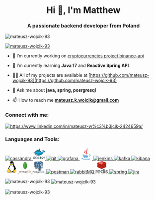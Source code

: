 <h1 align="center">Hi 👋, I'm Matthew</h1>
<h3 align="center">A passionate backend developer from Poland</h3>

<p align="left"> <img src="https://komarev.com/ghpvc/?username=mateusz-wojcik-93&label=Profile%20views&color=0e75b6&style=flat" alt="mateusz-wojcik-93" /> </p>

<p align="left"> <a href="https://github.com/ryo-ma/github-profile-trophy"><img src="https://github-profile-trophy.vercel.app/?username=mateusz-wojcik-93" alt="mateusz-wojcik-93" /></a> </p>

- 🔭 I’m currently working on [cryptocurrencies project binance-api](https://github.com/mateusz-wojcik-93/binance-api)

- 🌱 I’m currently learning **Java 17** and **Reactive Spring API**

- 👨‍💻 All of my projects are available at [https://github.com/mateusz-wojcik-93](https://github.com/mateusz-wojcik-93)

- 💬 Ask me about **java, spring, posrgresql**

- 📫 How to reach me **mateusz.k.wojcik@gmail.com**

<h3 align="left">Connect with me:</h3>
<p align="left">
<a href="https://www.linkedin.com/in/mateusz-w%c3%b3jcik-2424659a/" target="blank"><img align="center" src="https://raw.githubusercontent.com/rahuldkjain/github-profile-readme-generator/master/src/images/icons/Social/linked-in-alt.svg" alt="https://www.linkedin.com/in/mateusz-w%c3%b3jcik-2424659a/" height="30" width="40" /></a>
</p>

<h3 align="left">Languages and Tools:</h3>
<p align="left"> <a href="https://cassandra.apache.org/" target="_blank"> <img src="https://www.vectorlogo.zone/logos/apache_cassandra/apache_cassandra-icon.svg" alt="cassandra" width="40" height="40"/> </a> <a href="https://www.docker.com/" target="_blank"> <img src="https://raw.githubusercontent.com/devicons/devicon/master/icons/docker/docker-original-wordmark.svg" alt="docker" width="40" height="40"/> </a> <a href="https://git-scm.com/" target="_blank"> <img src="https://www.vectorlogo.zone/logos/git-scm/git-scm-icon.svg" alt="git" width="40" height="40"/> </a> <a href="https://grafana.com" target="_blank"> <img src="https://www.vectorlogo.zone/logos/grafana/grafana-icon.svg" alt="grafana" width="40" height="40"/> </a> <a href="https://www.java.com" target="_blank"> <img src="https://raw.githubusercontent.com/devicons/devicon/master/icons/java/java-original.svg" alt="java" width="40" height="40"/> </a> <a href="https://www.jenkins.io" target="_blank"> <img src="https://www.vectorlogo.zone/logos/jenkins/jenkins-icon.svg" alt="jenkins" width="40" height="40"/> </a> <a href="https://kafka.apache.org/" target="_blank"> <img src="https://www.vectorlogo.zone/logos/apache_kafka/apache_kafka-icon.svg" alt="kafka" width="40" height="40"/> </a> <a href="https://www.elastic.co/kibana" target="_blank"> <img src="https://www.vectorlogo.zone/logos/elasticco_kibana/elasticco_kibana-icon.svg" alt="kibana" width="40" height="40"/> </a> <a href="https://www.linux.org/" target="_blank"> <img src="https://raw.githubusercontent.com/devicons/devicon/master/icons/linux/linux-original.svg" alt="linux" width="40" height="40"/> </a> <a href="https://www.mongodb.com/" target="_blank"> <img src="https://raw.githubusercontent.com/devicons/devicon/master/icons/mongodb/mongodb-original-wordmark.svg" alt="mongodb" width="40" height="40"/> </a> <a href="https://www.postgresql.org" target="_blank"> <img src="https://raw.githubusercontent.com/devicons/devicon/master/icons/postgresql/postgresql-original-wordmark.svg" alt="postgresql" width="40" height="40"/> </a> <a href="https://postman.com" target="_blank"> <img src="https://www.vectorlogo.zone/logos/getpostman/getpostman-icon.svg" alt="postman" width="40" height="40"/> </a> <a href="https://www.rabbitmq.com" target="_blank"> <img src="https://www.vectorlogo.zone/logos/rabbitmq/rabbitmq-icon.svg" alt="rabbitMQ" width="40" height="40"/> </a> <a href="https://redis.io" target="_blank"> <img src="https://raw.githubusercontent.com/devicons/devicon/master/icons/redis/redis-original-wordmark.svg" alt="redis" width="40" height="40"/> </a> <a href="https://spring.io/" target="_blank"> <img src="https://www.vectorlogo.zone/logos/springio/springio-icon.svg" alt="spring" width="40" height="40"/> </a> 
<a href="https://www.atlassian.com/pl/software/jira/" target="_blank"> <img src="https://img.shields.io/badge/jira-%230A0FFF.svg?style=for-the-badge&logo=jira&logoColor=white" alt="jira" width="40" height="40"/> </a>
</p>


<p><img align="left" src="https://github-readme-stats.vercel.app/api/top-langs?username=mateusz-wojcik-93&show_icons=true&locale=en&layout=compact" alt="mateusz-wojcik-93" /></p>

<p>&nbsp;<img align="center" src="https://github-readme-stats.vercel.app/api?username=mateusz-wojcik-93&show_icons=true&locale=en" alt="mateusz-wojcik-93" /></p>

<p><img align="center" src="https://github-readme-streak-stats.herokuapp.com/?user=mateusz-wojcik-93&" alt="mateusz-wojcik-93" /></p>
